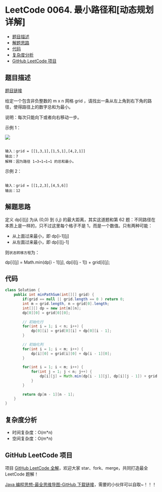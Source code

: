 # LeetCode 0064. 最小路径和\[动态规划详解]

* [题目描述](<LeetCode 0064. 最小路径和\[动态规划详解].md#题目描述>)
* [解题思路](<LeetCode 0064. 最小路径和\[动态规划详解].md#解题思路>)
* [代码](<LeetCode 0064. 最小路径和\[动态规划详解].md#代码>)
* [复杂度分析](<LeetCode 0064. 最小路径和\[动态规划详解].md#复杂度分析>)
* [GitHub LeetCode 项目](<LeetCode 0064. 最小路径和\[动态规划详解].md#github-leetcode-项目>)

## 题目描述

[题目链接](https://leetcode-cn.com/problems/minimum-path-sum/)

给定一个包含非负整数的 m x n 网格 grid ，请找出一条从左上角到右下角的路径，使得路径上的数字总和为最小。

说明：每次只能向下或者向右移动一步。

&#x20;

示例 1：

![](http://yano.oss-cn-beijing.aliyuncs.com/blog/20210304184827.png)

```

输入：grid = [[1,3,1],[1,5,1],[4,2,1]]
输出：7
解释：因为路径 1→3→1→1→1 的总和最小。

```

示例 2：

```

输入：grid = [[1,2,3],[4,5,6]]
输出：12

```

## 解题思路

定义 dp\[i]\[j] 为从 (0,0) 到 (i,j) 的最大距离，其实这道题和第 62 题：不同路径在本质上是一样的，只不过这里每个格子不是 1，而是一个数值。只有两种可能：

* 从上面过来最小，即 dp\[i-1]\[j]
* 从左面过来最小，即 dp\[i]\[j-1]

则`状态转移方程`为：

dp\[i]\[j] = Math.min(dp\[i - 1]\[j], dp\[i]\[j - 1]) + grid\[i]\[j];

## 代码

```java
class Solution {
    public int minPathSum(int[][] grid) {
        if(grid == null || grid.length == 0 ) return 0;
        int m = grid.length, n = grid[0].length;
        int[][] dp = new int[m][n];
        dp[0][0] = grid[0][0];
        
        // 初始化行
        for(int i = 1; i < n; i++) {
            dp[0][i] = grid[0][i] + dp[0][i - 1];
        }
        
        // 初始化列
        for(int i = 1; i < m; i++) {
            dp[i][0] = grid[i][0] + dp[i - 1][0];
        }
        
        for(int i = 1; i < m; i++) {
            for(int j = 1; j < n; j++) {
                dp[i][j] = Math.min(dp[i - 1][j], dp[i][j - 1]) + grid[i][j];
            }
        }
        
        return dp[m - 1][n - 1];
    }
}
```

## 复杂度分析

* 时间复杂度：O(m\*n)
* 空间复杂度：O(m\*n)

## GitHub LeetCode 项目

项目 [GitHub LeetCode 全解](https://github.com/LjyYano/LeetCode)，欢迎大家 star、fork、merge，共同打造最全 LeetCode 题解！

[Java 编程思想-最全思维导图-GitHub 下载链接](https://github.com/LjyYano/Thinking\_in\_Java\_MindMapping)，需要的小伙伴可以自取\~！！！
